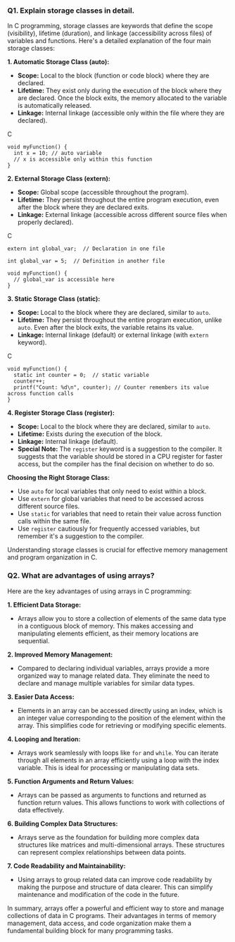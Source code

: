 ### Q1. Explain storage classes in detail.

In C programming, storage classes are keywords that define the scope (visibility), lifetime (duration), and linkage (accessibility across files) of variables and functions. Here's a detailed explanation of the four main storage classes:

**1. Automatic Storage Class (auto):**

- **Scope:** Local to the block (function or code block) where they are declared.
- **Lifetime:** They exist only during the execution of the block where they are declared. Once the block exits, the memory allocated to the variable is automatically released.
- **Linkage:** Internal linkage (accessible only within the file where they are declared).

C

```
void myFunction() {
  int x = 10; // auto variable
  // x is accessible only within this function
}
```

**2. External Storage Class (extern):**

- **Scope:** Global scope (accessible throughout the program).
- **Lifetime:** They persist throughout the entire program execution, even after the block where they are declared exits.
- **Linkage:** External linkage (accessible across different source files when properly declared).

C

```
extern int global_var;  // Declaration in one file

int global_var = 5;  // Definition in another file

void myFunction() {
  // global_var is accessible here
}
```

**3. Static Storage Class (static):**

- **Scope:** Local to the block where they are declared, similar to `auto`.
- **Lifetime:** They persist throughout the entire program execution, unlike `auto`. Even after the block exits, the variable retains its value.
- **Linkage:** Internal linkage (default) or external linkage (with `extern` keyword).

C

```
void myFunction() {
  static int counter = 0;  // static variable
  counter++;
  printf("Count: %d\n", counter); // Counter remembers its value across function calls
}
```

**4. Register Storage Class (register):**

- **Scope:** Local to the block where they are declared, similar to `auto`.
- **Lifetime:** Exists during the execution of the block.
- **Linkage:** Internal linkage (default).
- **Special Note:** The `register` keyword is a suggestion to the compiler. It suggests that the variable should be stored in a CPU register for faster access, but the compiler has the final decision on whether to do so.

**Choosing the Right Storage Class:**

- Use `auto` for local variables that only need to exist within a block.
- Use `extern` for global variables that need to be accessed across different source files.
- Use `static` for variables that need to retain their value across function calls within the same file.
- Use `register` cautiously for frequently accessed variables, but remember it's a suggestion to the compiler.

Understanding storage classes is crucial for effective memory management and program organization in C.



### Q2. What are advantages of using arrays?
Here are the key advantages of using arrays in C programming:

**1. Efficient Data Storage:**

- Arrays allow you to store a collection of elements of the same data type in a contiguous block of memory. This makes accessing and manipulating elements efficient, as their memory locations are sequential.

**2. Improved Memory Management:**

- Compared to declaring individual variables, arrays provide a more organized way to manage related data. They eliminate the need to declare and manage multiple variables for similar data types.

**3. Easier Data Access:**

- Elements in an array can be accessed directly using an index, which is an integer value corresponding to the position of the element within the array. This simplifies code for retrieving or modifying specific elements.

**4. Looping and Iteration:**

- Arrays work seamlessly with loops like `for` and `while`. You can iterate through all elements in an array efficiently using a loop with the index variable. This is ideal for processing or manipulating data sets.

**5. Function Arguments and Return Values:**

- Arrays can be passed as arguments to functions and returned as function return values. This allows functions to work with collections of data effectively.

**6. Building Complex Data Structures:**

- Arrays serve as the foundation for building more complex data structures like matrices and multi-dimensional arrays. These structures can represent complex relationships between data points.

**7. Code Readability and Maintainability:**

- Using arrays to group related data can improve code readability by making the purpose and structure of data clearer. This can simplify maintenance and modification of the code in the future.

In summary, arrays offer a powerful and efficient way to store and manage collections of data in C programs. Their advantages in terms of memory management, data access, and code organization make them a fundamental building block for many programming tasks.